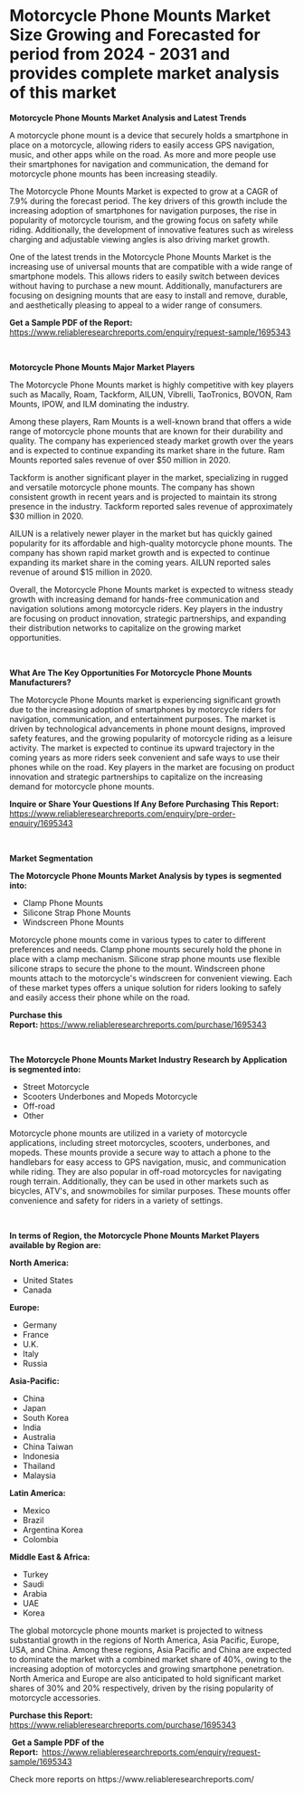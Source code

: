 <p><h1>Motorcycle Phone Mounts Market Size Growing and Forecasted for period from 2024 - 2031 and provides complete market analysis of this market</h1></p><p><strong>Motorcycle Phone Mounts Market Analysis and Latest Trends</strong></p>
<p><p>A motorcycle phone mount is a device that securely holds a smartphone in place on a motorcycle, allowing riders to easily access GPS navigation, music, and other apps while on the road. As more and more people use their smartphones for navigation and communication, the demand for motorcycle phone mounts has been increasing steadily.</p><p>The Motorcycle Phone Mounts Market is expected to grow at a CAGR of 7.9% during the forecast period. The key drivers of this growth include the increasing adoption of smartphones for navigation purposes, the rise in popularity of motorcycle tourism, and the growing focus on safety while riding. Additionally, the development of innovative features such as wireless charging and adjustable viewing angles is also driving market growth.</p><p>One of the latest trends in the Motorcycle Phone Mounts Market is the increasing use of universal mounts that are compatible with a wide range of smartphone models. This allows riders to easily switch between devices without having to purchase a new mount. Additionally, manufacturers are focusing on designing mounts that are easy to install and remove, durable, and aesthetically pleasing to appeal to a wider range of consumers.</p></p>
<p><strong>Get a Sample PDF of the Report:&nbsp;</strong> <a href="https://www.reliableresearchreports.com/enquiry/request-sample/1695343">https://www.reliableresearchreports.com/enquiry/request-sample/1695343</a></p>
<p>&nbsp;</p>
<p><strong>Motorcycle Phone Mounts Major Market Players</strong></p>
<p><p>The Motorcycle Phone Mounts market is highly competitive with key players such as Macally, Roam, Tackform, AILUN, Vibrelli, TaoTronics, BOVON, Ram Mounts, IPOW, and ILM dominating the industry. </p><p>Among these players, Ram Mounts is a well-known brand that offers a wide range of motorcycle phone mounts that are known for their durability and quality. The company has experienced steady market growth over the years and is expected to continue expanding its market share in the future. Ram Mounts reported sales revenue of over $50 million in 2020.</p><p>Tackform is another significant player in the market, specializing in rugged and versatile motorcycle phone mounts. The company has shown consistent growth in recent years and is projected to maintain its strong presence in the industry. Tackform reported sales revenue of approximately $30 million in 2020.</p><p>AILUN is a relatively newer player in the market but has quickly gained popularity for its affordable and high-quality motorcycle phone mounts. The company has shown rapid market growth and is expected to continue expanding its market share in the coming years. AILUN reported sales revenue of around $15 million in 2020.</p><p>Overall, the Motorcycle Phone Mounts market is expected to witness steady growth with increasing demand for hands-free communication and navigation solutions among motorcycle riders. Key players in the industry are focusing on product innovation, strategic partnerships, and expanding their distribution networks to capitalize on the growing market opportunities.</p></p>
<p>&nbsp;</p>
<p><strong>What Are The Key Opportunities For Motorcycle Phone Mounts Manufacturers?</strong></p>
<p><p>The Motorcycle Phone Mounts market is experiencing significant growth due to the increasing adoption of smartphones by motorcycle riders for navigation, communication, and entertainment purposes. The market is driven by technological advancements in phone mount designs, improved safety features, and the growing popularity of motorcycle riding as a leisure activity. The market is expected to continue its upward trajectory in the coming years as more riders seek convenient and safe ways to use their phones while on the road. Key players in the market are focusing on product innovation and strategic partnerships to capitalize on the increasing demand for motorcycle phone mounts.</p></p>
<p><strong>Inquire or Share Your Questions If Any Before Purchasing This Report:</strong> <a href="https://www.reliableresearchreports.com/enquiry/pre-order-enquiry/1695343">https://www.reliableresearchreports.com/enquiry/pre-order-enquiry/1695343</a></p>
<p>&nbsp;</p>
<p><strong>Market Segmentation</strong></p>
<p><strong>The Motorcycle Phone Mounts Market Analysis by types is segmented into:</strong></p>
<p><ul><li>Clamp Phone Mounts</li><li>Silicone Strap Phone Mounts</li><li>Windscreen Phone Mounts</li></ul></p>
<p><p>Motorcycle phone mounts come in various types to cater to different preferences and needs. Clamp phone mounts securely hold the phone in place with a clamp mechanism. Silicone strap phone mounts use flexible silicone straps to secure the phone to the mount. Windscreen phone mounts attach to the motorcycle's windscreen for convenient viewing. Each of these market types offers a unique solution for riders looking to safely and easily access their phone while on the road.</p></p>
<p><strong>Purchase this Report:&nbsp;</strong><a href="https://www.reliableresearchreports.com/purchase/1695343">https://www.reliableresearchreports.com/purchase/1695343</a></p>
<p>&nbsp;</p>
<p><strong>The Motorcycle Phone Mounts Market Industry Research by Application is segmented into:</strong></p>
<p><ul><li>Street Motorcycle</li><li>Scooters Underbones and Mopeds Motorcycle</li><li>Off-road</li><li>Other</li></ul></p>
<p><p>Motorcycle phone mounts are utilized in a variety of motorcycle applications, including street motorcycles, scooters, underbones, and mopeds. These mounts provide a secure way to attach a phone to the handlebars for easy access to GPS navigation, music, and communication while riding. They are also popular in off-road motorcycles for navigating rough terrain. Additionally, they can be used in other markets such as bicycles, ATV's, and snowmobiles for similar purposes. These mounts offer convenience and safety for riders in a variety of settings.</p></p>
<p>&nbsp;</p>
<p><strong>In terms of Region, the Motorcycle Phone Mounts Market Players available by Region are:</strong></p>
<p>
    <p> <strong> North America: </strong>
        <ul>
            <li>United States</li>
            <li>Canada</li>
        </ul>
        </p> 
    <p> <strong> Europe: </strong>
        <ul>
            <li>Germany</li>
            <li>France</li>
            <li>U.K.</li>
            <li>Italy</li>
            <li>Russia</li>
        </ul>
        </p> 
    <p> <strong> Asia-Pacific: </strong>
        <ul>
            <li>China</li>
            <li>Japan</li>
            <li>South Korea</li>
            <li>India</li>
            <li>Australia</li>
            <li>China Taiwan</li>
            <li>Indonesia</li>
            <li>Thailand</li>
            <li>Malaysia</li>
        </ul>
        </p> 
    <p> <strong> Latin America: </strong>
        <ul>
            <li>Mexico</li>
            <li>Brazil</li>
            <li>Argentina Korea</li>
            <li>Colombia</li>
        </ul>
        </p> 
    <p> <strong> Middle East & Africa: </strong>
        <ul>
            <li>Turkey</li>
            <li>Saudi</li>
            <li>Arabia</li>
            <li>UAE</li>
            <li>Korea</li>
        </ul>
    </p>
    </p>
<p><p>The global motorcycle phone mounts market is projected to witness substantial growth in the regions of North America, Asia Pacific, Europe, USA, and China. Among these regions, Asia Pacific and China are expected to dominate the market with a combined market share of 40%, owing to the increasing adoption of motorcycles and growing smartphone penetration. North America and Europe are also anticipated to hold significant market shares of 30% and 20% respectively, driven by the rising popularity of motorcycle accessories.</p></p>
<p><strong>Purchase this Report: </strong><a href="https://www.reliableresearchreports.com/purchase/1695343">https://www.reliableresearchreports.com/purchase/1695343</a></p>
<p>&nbsp;<strong>Get a Sample PDF of the Report:&nbsp;&nbsp;</strong><a href="https://www.reliableresearchreports.com/enquiry/request-sample/1695343">https://www.reliableresearchreports.com/enquiry/request-sample/1695343</a></p>
<p><strong></strong></p>
<p>Check more reports on https://www.reliableresearchreports.com/</p>